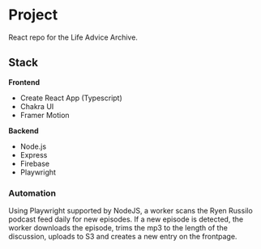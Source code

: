 # Project

React repo for the Life Advice Archive.

## Stack

**Frontend**
- Create React App (Typescript)
- Chakra UI
- Framer Motion

**Backend**
- Node.js
- Express
- Firebase
- Playwright

### Automation

Using Playwright supported by NodeJS, a worker scans the Ryen Russilo podcast feed daily for new episodes. If a new episode is detected, the worker downloads the episode, trims the mp3 to the length of the discussion, uploads to S3 and creates a new entry on the frontpage.